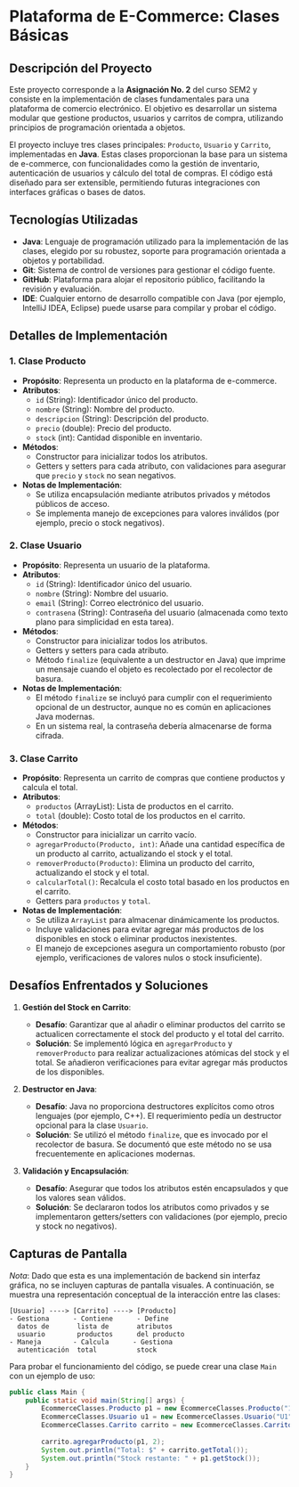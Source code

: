 # Plataforma de E-Commerce: Clases Básicas

## Descripción del Proyecto
Este proyecto corresponde a la **Asignación No. 2** del curso SEM2 y consiste en la implementación de clases fundamentales para una plataforma de comercio electrónico. El objetivo es desarrollar un sistema modular que gestione productos, usuarios y carritos de compra, utilizando principios de programación orientada a objetos.

El proyecto incluye tres clases principales: `Producto`, `Usuario` y `Carrito`, implementadas en **Java**. Estas clases proporcionan la base para un sistema de e-commerce, con funcionalidades como la gestión de inventario, autenticación de usuarios y cálculo del total de compras. El código está diseñado para ser extensible, permitiendo futuras integraciones con interfaces gráficas o bases de datos.

## Tecnologías Utilizadas
- **Java**: Lenguaje de programación utilizado para la implementación de las clases, elegido por su robustez, soporte para programación orientada a objetos y portabilidad.
- **Git**: Sistema de control de versiones para gestionar el código fuente.
- **GitHub**: Plataforma para alojar el repositorio público, facilitando la revisión y evaluación.
- **IDE**: Cualquier entorno de desarrollo compatible con Java (por ejemplo, IntelliJ IDEA, Eclipse) puede usarse para compilar y probar el código.

## Detalles de Implementación

### 1. Clase Producto
- **Propósito**: Representa un producto en la plataforma de e-commerce.
- **Atributos**:
  - `id` (String): Identificador único del producto.
  - `nombre` (String): Nombre del producto.
  - `descripcion` (String): Descripción del producto.
  - `precio` (double): Precio del producto.
  - `stock` (int): Cantidad disponible en inventario.
- **Métodos**:
  - Constructor para inicializar todos los atributos.
  - Getters y setters para cada atributo, con validaciones para asegurar que `precio` y `stock` no sean negativos.
- **Notas de Implementación**:
  - Se utiliza encapsulación mediante atributos privados y métodos públicos de acceso.
  - Se implementa manejo de excepciones para valores inválidos (por ejemplo, precio o stock negativos).

### 2. Clase Usuario
- **Propósito**: Representa un usuario de la plataforma.
- **Atributos**:
  - `id` (String): Identificador único del usuario.
  - `nombre` (String): Nombre del usuario.
  - `email` (String): Correo electrónico del usuario.
  - `contrasena` (String): Contraseña del usuario (almacenada como texto plano para simplicidad en esta tarea).
- **Métodos**:
  - Constructor para inicializar todos los atributos.
  - Getters y setters para cada atributo.
  - Método `finalize` (equivalente a un destructor en Java) que imprime un mensaje cuando el objeto es recolectado por el recolector de basura.
- **Notas de Implementación**:
  - El método `finalize` se incluyó para cumplir con el requerimiento opcional de un destructor, aunque no es común en aplicaciones Java modernas.
  - En un sistema real, la contraseña debería almacenarse de forma cifrada.

### 3. Clase Carrito
- **Propósito**: Representa un carrito de compras que contiene productos y calcula el total.
- **Atributos**:
  - `productos` (ArrayList<Producto>): Lista de productos en el carrito.
  - `total` (double): Costo total de los productos en el carrito.
- **Métodos**:
  - Constructor para inicializar un carrito vacío.
  - `agregarProducto(Producto, int)`: Añade una cantidad específica de un producto al carrito, actualizando el stock y el total.
  - `removerProducto(Producto)`: Elimina un producto del carrito, actualizando el stock y el total.
  - `calcularTotal()`: Recalcula el costo total basado en los productos en el carrito.
  - Getters para `productos` y `total`.
- **Notas de Implementación**:
  - Se utiliza `ArrayList` para almacenar dinámicamente los productos.
  - Incluye validaciones para evitar agregar más productos de los disponibles en stock o eliminar productos inexistentes.
  - El manejo de excepciones asegura un comportamiento robusto (por ejemplo, verificaciones de valores nulos o stock insuficiente).

## Desafíos Enfrentados y Soluciones
1. **Gestión del Stock en Carrito**:
   - **Desafío**: Garantizar que al añadir o eliminar productos del carrito se actualicen correctamente el stock del producto y el total del carrito.
   - **Solución**: Se implementó lógica en `agregarProducto` y `removerProducto` para realizar actualizaciones atómicas del stock y el total. Se añadieron verificaciones para evitar agregar más productos de los disponibles.

2. **Destructor en Java**:
   - **Desafío**: Java no proporciona destructores explícitos como otros lenguajes (por ejemplo, C++). El requerimiento pedía un destructor opcional para la clase `Usuario`.
   - **Solución**: Se utilizó el método `finalize`, que es invocado por el recolector de basura. Se documentó que este método no se usa frecuentemente en aplicaciones modernas.

3. **Validación y Encapsulación**:
   - **Desafío**: Asegurar que todos los atributos estén encapsulados y que los valores sean válidos.
   - **Solución**: Se declararon todos los atributos como privados y se implementaron getters/setters con validaciones (por ejemplo, precio y stock no negativos).

## Capturas de Pantalla
*Nota*: Dado que esta es una implementación de backend sin interfaz gráfica, no se incluyen capturas de pantalla visuales. A continuación, se muestra una representación conceptual de la interacción entre las clases:

```
[Usuario] ----> [Carrito] ----> [Producto]
- Gestiona      - Contiene      - Define
  datos de       lista de       atributos
  usuario        productos      del producto
- Maneja        - Calcula      - Gestiona
  autenticación  total          stock
```

Para probar el funcionamiento del código, se puede crear una clase `Main` con un ejemplo de uso:

```java
public class Main {
    public static void main(String[] args) {
        EcommerceClasses.Producto p1 = new EcommerceClasses.Producto("1", "Laptop", "Laptop de alta gama", 999.99, 10);
        EcommerceClasses.Usuario u1 = new EcommerceClasses.Usuario("U1", "Juan Pérez", "juan@ejemplo.com", "contraseña123");
        EcommerceClasses.Carrito carrito = new EcommerceClasses.Carrito();
        
        carrito.agregarProducto(p1, 2);
        System.out.println("Total: $" + carrito.getTotal());
        System.out.println("Stock restante: " + p1.getStock());
    }
}
```

